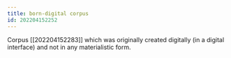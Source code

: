 ```yaml
---
title: born-digital corpus
id: 202204152252
---
```


Corpus [[202204152283]] which was originally created digitally (in a digital interface) and not in any materialistic form.
